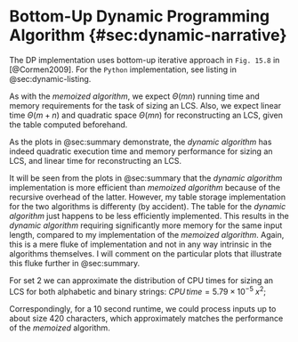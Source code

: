 # Bottom-Up Dynamic Programming Algorithm {#sec:dynamic-narrative}

The DP implementation uses bottom-up iterative approach in `Fig. 15.8` in
[@Cormen2009]. For the `Python` implementation, see listing in @sec:dynamic-listing.

As with the _memoized algorithm_, we expect $\Theta(mn)$ running time and memory requirements for the task of sizing an LCS.
Also, we expect linear time $\Theta(m + n)$ and quadratic space $\Theta(mn)$ for reconstructing an LCS, given the table
computed beforehand.

As the plots in @sec:summary demonstrate, the _dynamic algorithm_ has indeed quadratic
execution time and memory performance for sizing an LCS, and linear time
for reconstructing an LCS.

It will be seen from the plots in @sec:summary that the _dynamic algorithm_ implementation
is more efficient than _memoized algorithm_ because of the recursive
overhead of the latter. However, my table storage implementation for the two
algorithms is differenty (by accident). The table for the _dynamic algorithm_ just happens
to be less efficiently implemented.
This results in the _dynamic algorithm_ requiring significantly more memory
for the same input length, compared to my implementation of the _memoized algorithm_.
Again, this is a mere fluke of implementation and not in any way intrinsic in
the algorithms themselves. I will comment on the particular plots that
illustrate this fluke further in @sec:summary.


For set 2 we can approximate the distribution of CPU times for sizing an LCS
for both alphabetic and binary strings: $CPU \, time = 5.79 \times 10^{-5} \;  x^{2}$;

Correspondingly, for a 10 second runtime, we could process inputs up to
about size 420 characters, which approximately matches the performance of
the _memoized_ algorithm.

